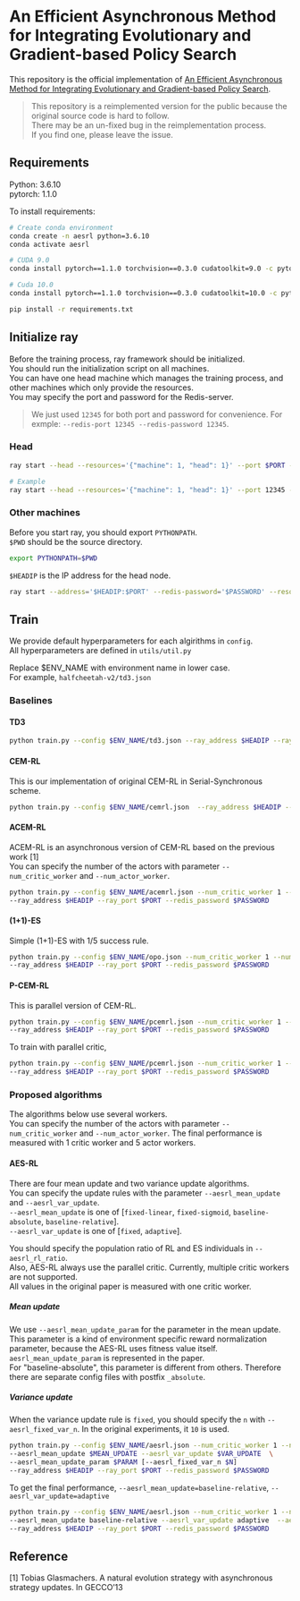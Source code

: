 # An Efficient Asynchronous Method for Integrating Evolutionary and Gradient-based Policy Search

This repository is the official implementation of [An Efficient Asynchronous Method for Integrating Evolutionary and Gradient-based Policy Search](https://arxiv.org/abs/2012.05417). 
> This repository is a reimplemented version for the public because the original source code is hard to follow.  
There may be an un-fixed bug in the reimplementation process.  
If you find one, please leave the issue. 

## Requirements
Python: 3.6.10  
pytorch: 1.1.0


To install requirements:
```bash
# Create conda environment
conda create -n aesrl python=3.6.10
conda activate aesrl

# CUDA 9.0
conda install pytorch==1.1.0 torchvision==0.3.0 cudatoolkit=9.0 -c pytorch

# Cuda 10.0
conda install pytorch==1.1.0 torchvision==0.3.0 cudatoolkit=10.0 -c pytorch

pip install -r requirements.txt
```
## Initialize ray
Before the training process, ray framework should be initialized.  
You should run the initialization script on all machines.   
You can have one head machine which manages the training process, and other machines which only provide the resources.  
You may specify the port and password for the Redis-server.  
> We just used `12345` for both port and password for convenience. For exmple: `--redis-port 12345 --redis-password 12345`.

### Head
```bash
ray start --head --resources='{"machine": 1, "head": 1}' --port $PORT --redis-password $PASSWORD

# Example
ray start --head --resources='{"machine": 1, "head": 1}' --port 12345 --redis-password 12345
```
### Other machines
Before you start ray, you should export `PYTHONPATH`.  
`$PWD` should be the source directory.  
```bash
export PYTHONPATH=$PWD
```
`$HEADIP` is the IP address for the head node.  
```bash
ray start --address='$HEADIP:$PORT' --redis-password='$PASSWORD' --resources='{"machine": 1}'
```

## Train
We provide default hyperparameters for each algirithms in `config`.   
All hyperparameters are defined in `utils/util.py`

Replace $ENV_NAME with environment name in lower case.   
For example, `halfcheetah-v2/td3.json`
 

### Baselines

#### TD3
```bash
python train.py --config $ENV_NAME/td3.json --ray_address $HEADIP --ray_port $PORT --redis_password $PASSWORD
```
#### CEM-RL
This is our implementation of original CEM-RL in Serial-Synchronous scheme. 
```bash
python train.py --config $ENV_NAME/cemrl.json  --ray_address $HEADIP --ray_port $PORT --redis_password $PASSWORD
```
#### ACEM-RL
ACEM-RL is an asynchronous version of CEM-RL based on the previous work [1]  
You can specify the number of the actors with parameter `--num_critic_worker` and `--num_actor_worker`.
```bash
python train.py --config $ENV_NAME/acemrl.json --num_critic_worker 1 --num_actor_worker 5  \ 
--ray_address $HEADIP --ray_port $PORT --redis_password $PASSWORD
```
#### (1+1)-ES
Simple (1+1)-ES with 1/5 success rule. 
```bash
python train.py --config $ENV_NAME/opo.json --num_critic_worker 1 --num_actor_worker 5  \ 
--ray_address $HEADIP --ray_port $PORT --redis_password $PASSWORD
```
#### P-CEM-RL
This is parallel version of CEM-RL.  
```bash
python train.py --config $ENV_NAME/pcemrl.json --num_critic_worker 1 --num_actor_worker 5  \ 
--ray_address $HEADIP --ray_port $PORT --redis_password $PASSWORD
```
To train with parallel critic, 
```bash
python train.py --config $ENV_NAME/pcemrl.json --num_critic_worker 1 --num_actor_worker 5 --parallel-critic  \
--ray_address $HEADIP --ray_port $PORT --redis_password $PASSWORD
```

### Proposed algorithms
The algorithms below use several workers.   
You can specify the number of the actors with parameter `--num_critic_worker` and `--num_actor_worker`.
The final performance is measured with 1 critic worker and 5 actor workers.  

#### AES-RL
There are four mean update and two variance update algorithms.   
You can specify the update rules with the parameter `--aesrl_mean_update` and `--aesrl_var_update`.  
`--aesrl_mean_update` is one of [`fixed-linear`, `fixed-sigmoid`, `baseline-absolute`, `baseline-relative`].  
`--aesrl_var_update` is one of [`fixed`, `adaptive`].

You should specify the population ratio of RL and ES individuals in `--aesrl_rl_ratio`.   
Also, AES-RL always use the parallel critic.
Currently, multiple critic workers are not supported.  
All values in the original paper is measured with one critic worker. 

##### Mean update
We use `--aesrl_mean_update_param` for the parameter in the mean update.  
This parameter is a kind of environment specific reward normalization parameter, because the AES-RL uses fitness value itself.  
`aesrl_mean_update_param` is represented in the paper.  
For "baseline-absolute", this parameter is different from others. Therefore there are separate config files with postfix `_absolute`.
 
##### Variance update
When the variance update rule is `fixed`, you should specify the `n` with `--aesrl_fixed_var_n`.
In the original experiments, it `10` is used.

```bash
python train.py --config $ENV_NAME/aesrl.json --num_critic_worker 1 --num_actor_worker 5 \
--aesrl_mean_update $MEAN_UPDATE --aesrl_var_update $VAR_UPDATE  \
--aesrl_mean_update_param $PARAM [--aesrl_fixed_var_n $N]
--ray_address $HEADIP --ray_port $PORT --redis_password $PASSWORD
```

To get the final performance, `--aesrl_mean_update=baseline-relative`, `--aesrl_var_update=adaptive`
```bash
python train.py --config $ENV_NAME/aesrl.json --num_critic_worker 1 --num_actor_worker 5 \
--aesrl_mean_update baseline-relative --aesrl_var_update adaptive  --aesrl_mean_update_param $PARAM \
--ray_address $HEADIP --ray_port $PORT --redis_password $PASSWORD
```


## Reference
[1] Tobias Glasmachers. A natural evolution strategy with asynchronous strategy updates. In GECCO’13

